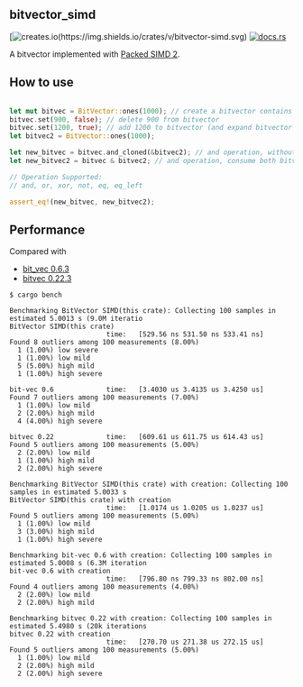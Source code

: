 ## bitvector\_simd

[![creates.io(https://img.shields.io/crates/v/bitvector-simd.svg)](https://crates.io/crates/bitvector_simd)
[![docs.rs](https://docs.rs/bitvector_simd/badge.svg?version=0.1.1)](https://docs.rs/bitvector_simd/0.1.1/bitvector_simd/)


A bitvector implemented with [Packed SIMD 2](https://rust-lang.github.io/packed_simd/packed_simd_2/).

## How to use


```rust

let mut bitvec = BitVector::ones(1000); // create a bitvector contains 0 ..= 999
bitvec.set(900, false); // delete 900 from bitvector
bitvec.set(1200, true); // add 1200 to bitvector (and expand bitvector to length 1201)
let bitvec2 = BitVector::ones(1000);

let new_bitvec = bitvec.and_cloned(&bitvec2); // and operation, without consume
let new_bitvec2 = bitvec & bitvec2; // and operation, consume both bitvector

// Operation Supported:
// and, or, xor, not, eq, eq_left

assert_eq!(new_bitvec, new_bitvec2);
```

## Performance 

Compared with

* [bit\_vec 0.6.3](https://docs.rs/bit-vec/0.6.3/bit_vec/index.html)
* [bitvec 0.22.3](https://docs.rs/bitvec/0.22.3/bitvec/index.html)


```
$ cargo bench       

Benchmarking BitVector SIMD(this crate): Collecting 100 samples in estimated 5.0013 s (9.0M iteratio                                                                                                    BitVector SIMD(this crate)                        
                        time:   [529.56 ns 531.50 ns 533.41 ns]
Found 8 outliers among 100 measurements (8.00%)
  1 (1.00%) low severe
  1 (1.00%) low mild
  5 (5.00%) high mild
  1 (1.00%) high severe

bit-vec 0.6             time:   [3.4030 us 3.4135 us 3.4250 us]                         
Found 7 outliers among 100 measurements (7.00%)
  1 (1.00%) low mild
  2 (2.00%) high mild
  4 (4.00%) high severe

bitvec 0.22             time:   [609.61 us 611.75 us 614.43 us]                        
Found 5 outliers among 100 measurements (5.00%)
  2 (2.00%) low mild
  1 (1.00%) high mild
  2 (2.00%) high severe

Benchmarking BitVector SIMD(this crate) with creation: Collecting 100 samples in estimated 5.0033 s                                                                                                     BitVector SIMD(this crate) with creation                        
                        time:   [1.0174 us 1.0205 us 1.0237 us]
Found 5 outliers among 100 measurements (5.00%)
  1 (1.00%) low mild
  3 (3.00%) high mild
  1 (1.00%) high severe

Benchmarking bit-vec 0.6 with creation: Collecting 100 samples in estimated 5.0008 s (6.3M iteration                                                                                                    bit-vec 0.6 with creation                        
                        time:   [796.80 ns 799.33 ns 802.00 ns]
Found 4 outliers among 100 measurements (4.00%)
  2 (2.00%) low mild
  2 (2.00%) high mild

Benchmarking bitvec 0.22 with creation: Collecting 100 samples in estimated 5.4980 s (20k iterations                                                                                                    bitvec 0.22 with creation                        
                        time:   [270.70 us 271.38 us 272.15 us]
Found 5 outliers among 100 measurements (5.00%)
  1 (1.00%) low mild
  2 (2.00%) high mild
  2 (2.00%) high severe
```
